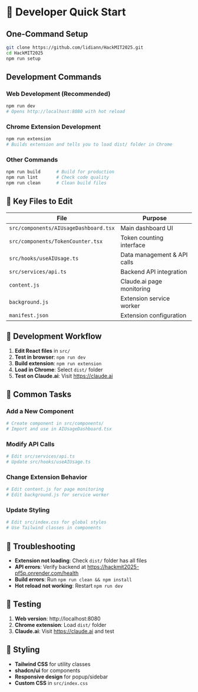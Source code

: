 # 🚀 Developer Quick Start

## One-Command Setup
```bash
git clone https://github.com/lidiann/HackMIT2025.git
cd HackMIT2025
npm run setup
```

## Development Commands

### Web Development (Recommended)
```bash
npm run dev
# Opens http://localhost:8080 with hot reload
```

### Chrome Extension Development
```bash
npm run extension
# Builds extension and tells you to load dist/ folder in Chrome
```

### Other Commands
```bash
npm run build      # Build for production
npm run lint       # Check code quality
npm run clean      # Clean build files
```

## 📁 Key Files to Edit

| File | Purpose |
|------|---------|
| `src/components/AIUsageDashboard.tsx` | Main dashboard UI |
| `src/components/TokenCounter.tsx` | Token counting interface |
| `src/hooks/useAIUsage.ts` | Data management & API calls |
| `src/services/api.ts` | Backend API integration |
| `content.js` | Claude.ai page monitoring |
| `background.js` | Extension service worker |
| `manifest.json` | Extension configuration |

## 🔄 Development Workflow

1. **Edit React files** in `src/`
2. **Test in browser**: `npm run dev`
3. **Build extension**: `npm run extension`
4. **Load in Chrome**: Select `dist/` folder
5. **Test on Claude.ai**: Visit https://claude.ai

## 🎯 Common Tasks

### Add a New Component
```bash
# Create component in src/components/
# Import and use in AIUsageDashboard.tsx
```

### Modify API Calls
```bash
# Edit src/services/api.ts
# Update src/hooks/useAIUsage.ts
```

### Change Extension Behavior
```bash
# Edit content.js for page monitoring
# Edit background.js for service worker
```

### Update Styling
```bash
# Edit src/index.css for global styles
# Use Tailwind classes in components
```

## 🐛 Troubleshooting

- **Extension not loading**: Check `dist/` folder has all files
- **API errors**: Verify backend at https://hackmit2025-pf5p.onrender.com/health
- **Build errors**: Run `npm run clean && npm install`
- **Hot reload not working**: Restart `npm run dev`

## 📱 Testing

1. **Web version**: http://localhost:8080
2. **Chrome extension**: Load `dist/` folder
3. **Claude.ai**: Visit https://claude.ai and test

## 🎨 Styling

- **Tailwind CSS** for utility classes
- **shadcn/ui** for components
- **Responsive design** for popup/sidebar
- **Custom CSS** in `src/index.css`
